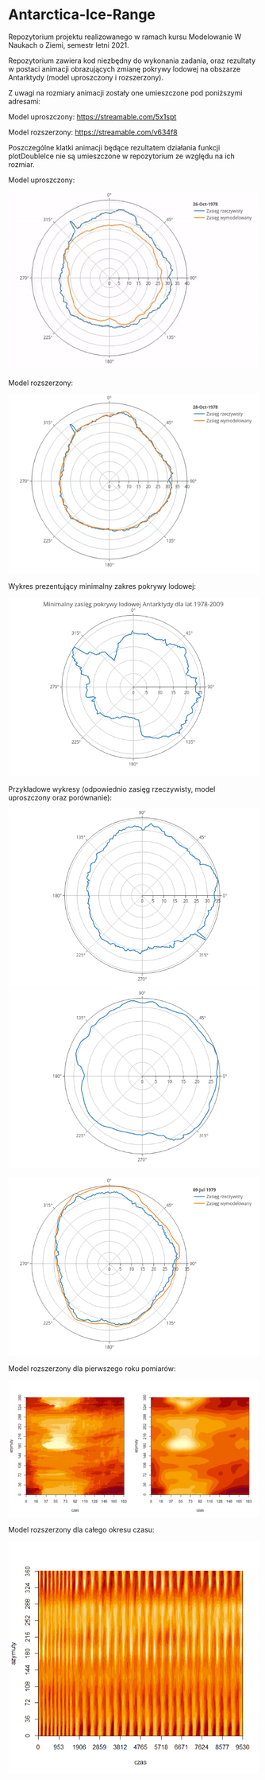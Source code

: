 # Antarctica-Ice-Range

Repozytorium projektu realizowanego w ramach kursu Modelowanie W Naukach o Ziemi, semestr letni 2021. 

Repozytorium zawiera kod niezbędny do wykonania zadania, oraz rezultaty w postaci animacji obrazujących zmianę pokrywy lodowej na obszarze Antarktydy (model uproszczony i rozszerzony).

Z uwagi na rozmiary animacji zostały one umieszczone pod poniższymi adresami:

Model uproszczony: https://streamable.com/5x1spt

Model rozszerzony: https://streamable.com/v634f8


Poszczególne klatki animacji będące rezultatem działania funkcji plotDoubleIce nie są umieszczone w repozytorium ze względu na ich rozmiar.


Model uproszczony:

![Alt text](sampleRes/iceRange-model.gif?raw=true "Title")

Model rozszerzony:

![Alt text](sampleRes/iceRange-interpolation.gif?raw=true "Title")

Wykres prezentujący minimalny zakres pokrywy lodowej:

![Alt text](charts/minimalIceRange.png?raw=true "Title")

Przykładowe wykresy (odpowiednio zasięg rzeczywisty, model uproszczony oraz porównanie):

![Alt text](sampleRes/real-26-Oct-1978.png?raw=true "Title")
![Alt text](sampleRes/model-26-Oct-1978.png?raw=true "Title")

![Alt text](sampleRes/compare-09-Jul-1978.png?raw=true "Title")


Model rozszerzony dla pierwszego roku pomiarów: 

![Alt text](sampleRes/plotData-ModelComparision.png?raw=true "Title")


Model rozszerzony dla całego okresu czasu:

![Alt text](sampleRes/plotModel.png?raw=true "Title")


